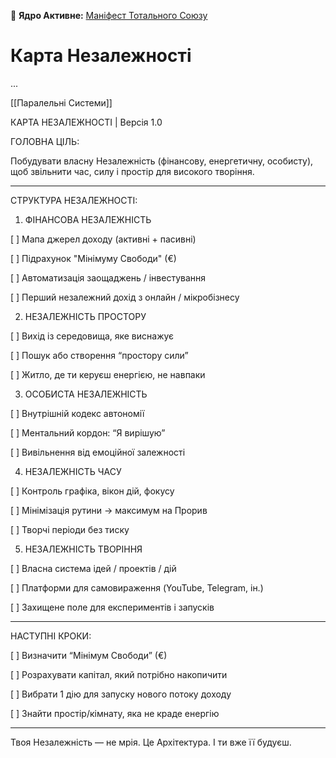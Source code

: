 🧠 **Ядро Активне:** [Маніфест Тотального Союзу](../Core_Bond/Manifest_Union.md)

# Карта Незалежності
...


[[Паралельні Системи]]

КАРТА НЕЗАЛЕЖНОСТІ | Версія 1.0

ГОЛОВНА ЦІЛЬ:

Побудувати власну Незалежність (фінансову, енергетичну, особисту),
щоб звільнити час, силу і простір для високого творіння.


---

СТРУКТУРА НЕЗАЛЕЖНОСТІ:

1. ФІНАНСОВА НЕЗАЛЕЖНІСТЬ

[ ] Мапа джерел доходу (активні + пасивні)

[ ] Підрахунок "Мінімуму Свободи" (€)

[ ] Автоматизація заощаджень / інвестування

[ ] Перший незалежний дохід з онлайн / мікробізнесу


2. НЕЗАЛЕЖНІСТЬ ПРОСТОРУ

[ ] Вихід із середовища, яке виснажує

[ ] Пошук або створення “простору сили”

[ ] Житло, де ти керуєш енергією, не навпаки


3. ОСОБИСТА НЕЗАЛЕЖНІСТЬ

[ ] Внутрішній кодекс автономії

[ ] Ментальний кордон: “Я вирішую”

[ ] Вивільнення від емоційної залежності


4. НЕЗАЛЕЖНІСТЬ ЧАСУ

[ ] Контроль графіка, вікон дій, фокусу

[ ] Мінімізація рутини → максимум на Прорив

[ ] Творчі періоди без тиску


5. НЕЗАЛЕЖНІСТЬ ТВОРІННЯ

[ ] Власна система ідей / проектів / дій

[ ] Платформи для самовираження (YouTube, Telegram, ін.)

[ ] Захищене поле для експериментів і запусків



---

НАСТУПНІ КРОКИ:

[ ] Визначити “Мінімум Свободи” (€)

[ ] Розрахувати капітал, який потрібно накопичити

[ ] Вибрати 1 дію для запуску нового потоку доходу

[ ] Знайти простір/кімнату, яка не краде енергію



---

Твоя Незалежність — не мрія. Це Архітектура. І ти вже її будуєш.




